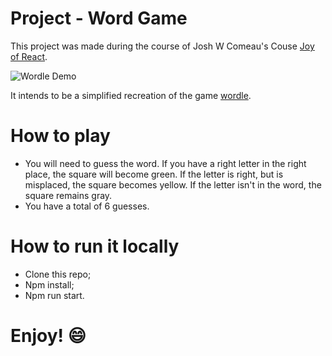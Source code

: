 # Project - Word Game

This project was made during the course of Josh W Comeau's Couse [Joy of React](https://www.joyofreact.com/).

![Wordle Demo](https://github.com/juliamendesc/joyOfReact_wordle/blob/main/docs/wordle-demo.gif?raw=true)

It intends to be a simplified recreation of the game [wordle](https://www.nytimes.com/games/wordle/index.html).

# How to play

- You will need to guess the word. If you have a right letter in the right place, the square will become green. If the letter is right, but is misplaced, the square becomes yellow. If the letter isn't in the word, the square remains gray.
- You have a total of 6 guesses.

# How to run it locally

- Clone this repo;
- Npm install;
- Npm run start.

# Enjoy! 😄

